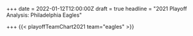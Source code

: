 +++
date = 2022-01-12T12:00:00Z
draft = true
headline = "2021 Playoff Analysis: Philadelphia Eagles"

+++
{{< playoffTeamChart2021 team="eagles" >}}